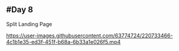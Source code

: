 #Day 8
-------
Split Landing Page

https://user-images.githubusercontent.com/63774724/220733466-4c1b1e35-ed3f-451f-b68a-6b33a1e026f5.mp4

